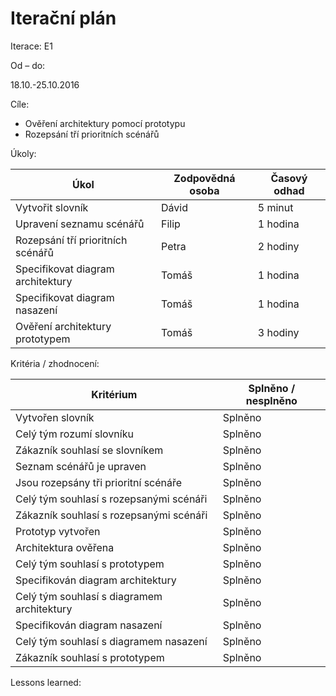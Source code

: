 <h1>Iterační plán</h1>
Iterace:  E1

Od – do:

18.10.-25.10.2016

Cíle:

- Ověření architektury pomocí prototypu
- Rozepsání tří prioritních scénářů

Úkoly:

|Úkol|	Zodpovědná osoba|	Časový odhad|
|---|---|---|
Vytvořit slovník|Dávid|5 minut|
Upravení seznamu scénářů|Filip|1 hodina|
Rozepsání tří prioritních scénářů|Petra|2 hodiny|
Specifikovat diagram architektury|Tomáš|1 hodina|
Specifikovat diagram nasazení|Tomáš|1 hodina|
Ověření architektury prototypem|Tomáš|3 hodiny|



Kritéria / zhodnocení:

|Kritérium	|Splněno / nesplněno|
|---|---|
|Vytvořen slovník|Splněno|
|Celý tým rozumí slovníku|Splněno|
|Zákazník souhlasí se slovníkem|Splněno|
|Seznam scénářů je upraven|Splněno|
|Jsou rozepsány tři prioritní scénáře|Splněno|
|Celý tým souhlasí s rozepsanými scénáři|Splněno|
|Zákazník souhlasí s rozepsanými scénáři|Splněno|
|Prototyp vytvořen|Splněno|
|Architektura ověřena|Splněno|
|Celý tým souhlasí s prototypem|Splněno|
|Specifikován diagram architektury|Splněno|
|Celý tým souhlasí s diagramem architektury |Splněno|
|Specifikován diagram nasazení|Splněno|
|Celý tým souhlasí s diagramem nasazení |Splněno|
|Zákazník souhlasí s prototypem|Splněno|
Lessons learned:

